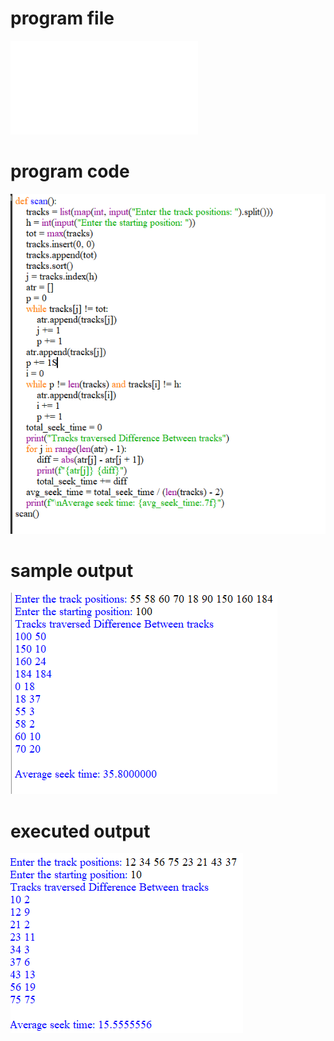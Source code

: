 
# program file
![program file](CSCAN_510.py)

# program code 
![program code](CSCAN_CODE_510.png)

# sample output
![sample output](CSCAN_IO_510.png)

# executed output
![executed output](CSCAN_EO_510.png)

